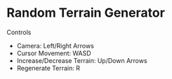 # Random Terrain Generator

Controls
- Camera: Left/Right Arrows
- Cursor Movement: WASD
- Increase/Decrease Terrain: Up/Down Arrows
- Regenerate Terrain: R
